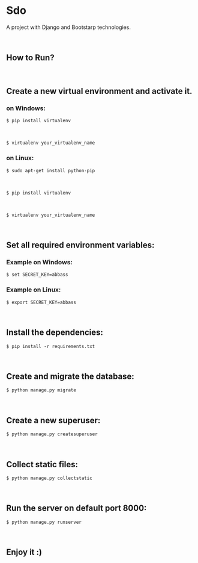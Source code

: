 # Sdo
A project with Django and Bootstarp technologies.

<br>
<h2>How to Run? </h2>
<br>

<h2>
  Create a new virtual environment and activate it.
</h2>

<h3>on Windows:</h3>
<div class="highlight highlight-source-shell">

  ```
  $ pip install virtualenv
  ```
  <br>
  
  ```
  $ virtualenv your_virtualenv_name
  ```
</div>


<h3>on Linux:</h3>
<div class="highlight highlight-source-shell">

  ```
  $ sudo apt-get install python-pip
  ```
  <br>
  
  ```
  $ pip install virtualenv
  ```
  <br>
  
  ```
  $ virtualenv your_virtualenv_name
  ```
</div>

<br>

<h2>
  Set all required environment variables:
</h2>

<h3>Example on Windows:</h3>
<div class="highlight highlight-source-shell">

  ```
  $ set SECRET_KEY=abbass
  ```
</div>

<h3>Example on Linux:</h3>
<div class="highlight highlight-source-shell">

  ```
  $ export SECRET_KEY=abbass
  ```
</div>
<br>

<h2>
  Install the dependencies:
</h2>
<div class="highlight highlight-source-shell">

  ```
  $ pip install -r requirements.txt
  ```
</div>
<br>

<h2>
  Create and migrate the database:
</h2>
<div class="highlight highlight-source-shell">

  ```
  $ python manage.py migrate
  ```
</div>
<br>

<h2>
  Create a new superuser:
</h2>
<div class="highlight highlight-source-shell">

  ```
  $ python manage.py createsuperuser
  ```
</div>
<br>

<h2>
  Collect static files:
</h2>
<div class="highlight highlight-source-shell">

  ```
  $ python manage.py collectstatic
  ```
</div>
<br>

<h2>
  Run the server on default port 8000:
</h2>
<div class="highlight highlight-source-shell">

  ```
  $ python manage.py runserver
  ```
</div>
<br>

<h2>
  Enjoy it :)
</h2>